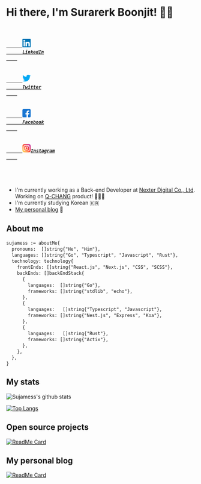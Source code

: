 # Hi there, I'm Surarerk Boonjit! 👋🏻

<h5 align="left">
  <code>
    <a href="https://www.linkedin.com/in/surarerk-boonjit/" title="LinkedIn Profile">
      <img width="22" src="https://github.com/sujamess/sujamess/blob/main/resources/linkedin.svg">
      LinkedIn
    </a>
  </code>
  <code>
    <a href="https://www.twitter.com/syujamess" title="HackerRank Profile">
      <img width="22" src="https://github.com/sujamess/sujamess/blob/main/resources/twitter.svg">
      Twitter
    </a>
  </code>
  <code>
    <a href="https://www.facebook.com/sujamess" title="Stack Overflow Profile">
      <img width="22" src="https://github.com/sujamess/sujamess/blob/main/resources/facebook.svg">
      Facebook
    </a>
  </code>
  <code>
    <a href="https://www.instagram.com/s6k.j" title="Instagram Profile">
      <img width="22" src="https://github.com/sujamess/sujamess/blob/main/resources/instagram.svg">Instagram
    </a>
  </code>
</h5>

<br />

- I'm currently working as a Back-end Developer at [Nexter Digital Co., Ltd](https://www.nexterdigital.com/). Working on [Q-CHANG](https://www.q-chang.com) product! 👨🏻‍💻
- I'm currently studying Korean 🇰🇷
- [My personal blog](https://blog.sujamess.vercel.app) 🧐

## About me
``` golang
sujamess := aboutMe{
  pronouns:  []string{"He", "Him"},
  languages: []string{"Go", "Typescript", "Javascript", "Rust"},
  technology: technology{
    frontEnds: []string{"React.js", "Next.js", "CSS", "SCSS"},
    backEnds: []backEndStack{
      {
        languages:  []string{"Go"},
        frameworks: []string{"stdlib", "echo"},
      },
      {
        languages:   []string{"Typescript", "Javascript"},
        frameworks: []string{"Nest.js", "Express", "Koa"},
      },
      {
        languages:   []string{"Rust"},
        frameworks: []string{"Actix"},
      },
    },
  },
}
```

## My stats

![Sujamess's github stats](https://github-readme-stats.vercel.app/api?username=sujamess&&hide=contribs,issues&include_all_commits=true&count_private=true)

[![Top Langs](https://github-readme-stats.vercel.app/api/top-langs/?username=sujamess)](https://github.com/sujamess/sujamess)

## Open source projects

[![ReadMe Card](https://github-readme-stats.vercel.app/api/pin/?username=sujamess&repo=numconword&show_owner=true)](https://github.com/sujamess/numconword)

## My personal blog

[![ReadMe Card](https://github-readme-stats.vercel.app/api/pin/?username=sujamess&repo=blog&show_owner=true)](https://github.com/sujamess/blog)
